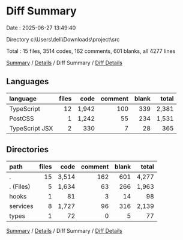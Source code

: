 # Diff Summary

Date : 2025-06-27 13:49:40

Directory c:\\Users\\dell\\Downloads\\project\\src

Total : 15 files,  3514 codes, 162 comments, 601 blanks, all 4277 lines

[Summary](results.md) / [Details](details.md) / Diff Summary / [Diff Details](diff-details.md)

## Languages
| language | files | code | comment | blank | total |
| :--- | ---: | ---: | ---: | ---: | ---: |
| TypeScript | 12 | 1,942 | 100 | 339 | 2,381 |
| PostCSS | 1 | 1,242 | 55 | 234 | 1,531 |
| TypeScript JSX | 2 | 330 | 7 | 28 | 365 |

## Directories
| path | files | code | comment | blank | total |
| :--- | ---: | ---: | ---: | ---: | ---: |
| . | 15 | 3,514 | 162 | 601 | 4,277 |
| . (Files) | 5 | 1,634 | 63 | 266 | 1,963 |
| hooks | 1 | 81 | 3 | 14 | 98 |
| services | 8 | 1,727 | 96 | 316 | 2,139 |
| types | 1 | 72 | 0 | 5 | 77 |

[Summary](results.md) / [Details](details.md) / Diff Summary / [Diff Details](diff-details.md)